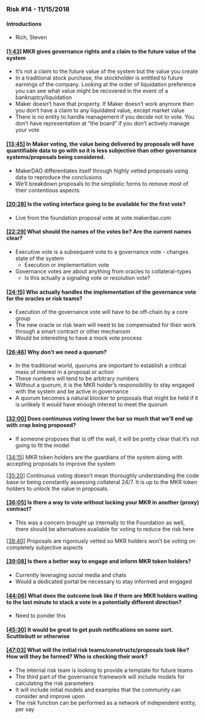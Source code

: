 ### Risk #14 - 11/15/2018
#### Introductions
* Rich, Steven

#### [[1:43]](https://www.youtube.com/watch?v=duZ-WT_Qiqg&t=103s) MKR gives governance rights and a claim to the future value of the system 
* It’s not a claim to the future value of the system but the value you create
* In a traditional stock purchase, the stockholder is entitled to future earnings of the company. Looking at the order of liquidation preference you can see what value might be recovered in the event of a bankruptcy/liquidation
* Maker doesn’t have that property. If Maker doesn’t work anymore then you don’t have a claim to any liquidated value, except market value
* There is no entity to handle management if you decide not to vote. You don’t have representation at “the board” if you don’t actively manage your vote

#### [[13:45]](https://www.youtube.com/watch?v=duZ-WT_Qiqg&t=825s) In Maker voting, the value being delivered by proposals will have quantifiable data to go with so it is less subjective than other governance systems/proposals being considered.
* MakerDAO differentiates itself through highly vetted proposals using data to reproduce the conclusions
* We’ll breakdown proposals to the simplistic forms to remove most of their contentious aspects

#### [[20:28]](https://www.youtube.com/watch?v=duZ-WT_Qiqg&t=1228s) Is the voting interface going to be available for the first vote?
* Live from the foundation proposal vote at vote.makerdao.com

#### [[22:29]](https://www.youtube.com/watch?v=duZ-WT_Qiqg&t=1349s) What should the names of the votes be? Are the current names clear?
* Executive vote is a subsequent vote to a governance vote - changes state of the system
    * Execution or implementation vote
* Governance votes are about anything from oracles to collateral-types
    * Is this actually a signaling vote or resolution vote?

#### [[24:15]](https://www.youtube.com/watch?v=duZ-WT_Qiqg&t=1455s) Who actually handles the implementation of the governance vote for the oracles or risk teams?
* Execution of the governance vote will have to be off-chain by a core group
* The new oracle or risk team will need to be compensated for their work through a smart contract or other mechanism
* Would be interesting to have a mock vote process

#### [[26:46]](https://www.youtube.com/watch?v=duZ-WT_Qiqg&t=1606s) Why don’t we need a quorum?
* In the traditional world, quorums are important to establish a critical mass of interest in a proposal or action
* These numbers will tend to be arbitrary numbers 
* Without a quorum, it is the MKR holder’s responsibility to stay engaged with the system and be active in governance
* A quorum becomes a natural blocker to proposals that might be held if it is unlikely it would have enough interest to meet the quorum

#### [[32:00]](https://www.youtube.com/watch?v=duZ-WT_Qiqg&t=1920s) Does continuous voting lower the bar so much that we’ll end up with crap being proposed?
* If someone proposes that is off the wall, it will be pretty clear that it’s not going to fit the model

[[34:15]](https://www.youtube.com/watch?v=duZ-WT_Qiqg&t=2055s) MKR token holders are the guardians of the system along with accepting proposals to improve the system

[[35:20]](https://www.youtube.com/watch?v=duZ-WT_Qiqg&t=2120s) Continuous voting doesn’t mean thoroughly understanding the code base or being constantly assessing collateral 24/7. It is up to the MKR token holders to unlock the value in proposals.

#### [[36:05]](https://www.youtube.com/watch?v=duZ-WT_Qiqg&t=2165s) Is there a way to vote without locking your MKR in another (proxy) contract?
* This was a concern brought up internally to the Foundation as well, there should be alternatives available for voting to reduce the risk here

[[38:40]](https://www.youtube.com/watch?v=duZ-WT_Qiqg&t=2320s) Proposals are rigorously vetted so MKR holders won’t be voting on completely subjective aspects

#### [[39:08]](https://www.youtube.com/watch?v=duZ-WT_Qiqg&t=2348s) Is there a better way to engage and inform MKR token holders?
* Currently leveraging social media and chats
* Would a dedicated portal be necessary to stay informed and engaged

#### [[44:06]](https://www.youtube.com/watch?v=duZ-WT_Qiqg&t=2646s) What does the outcome look like if there are MKR holders waiting to the last minute to stack a vote in a potentially different direction?
* Need to ponder this 

#### [[45:30]](https://www.youtube.com/watch?v=duZ-WT_Qiqg&t=2730s) It would be great to get push notifications on some sort. Scuttlebutt or otherwise

#### [[47:03]](https://www.youtube.com/watch?v=duZ-WT_Qiqg&t=2823s) What will the initial risk teams/constructs/proposals look like? How will they be formed? Who is checking their work?
* The internal risk team is looking to provide a template for future teams
* The third part of the governance framework will include models for calculating the risk parameters
* It will include initial models and examples that the community can consider and improve upon
* The risk function can be performed as a network of independent entity, per say

